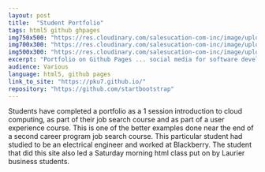 ```yaml
---
layout: post
title:  "Student Portfolio"
tags: html5 github ghpages
img750x500: "https://res.cloudinary.com/salesucation-com-inc/image/upload/v1522975712/StudentPortfolio750x500_bjnsqn.png"
img700x300: "https://res.cloudinary.com/salesucation-com-inc/image/upload/v1522975712/StudentPortfolio700x300_xqxyel.png"
img500x300: "https://res.cloudinary.com/salesucation-com-inc/image/upload/v1522975711/StudentPortfolio500x300_aioiqw.png"
excerpt: "Portfolio on Github Pages ... social media for software developers."
audience: Various
language: html5, github pages
link_to_site: "https://pku7.github.io/"
repository: "https://github.com/startbootstrap"
---
```


Students have completed a portfolio as a 1 session introduction to cloud computing, as part of their job search course and as part of a user experience course. This is one of the better examples done near the end of a second career program job search course. This particular student had studied to be an electrical engineer and worked at Blackberry. The student that did this site also led a Saturday morning html class put on by Laurier business students.
